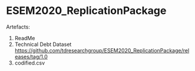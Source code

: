 # ESEM2020_ReplicationPackage

Artefacts:
1. ReadMe
2. Technical Debt Dataset https://github.com/tdresearchgroup/ESEM2020_ReplicationPackage/releases/tag/1.0
3. codified.csv
